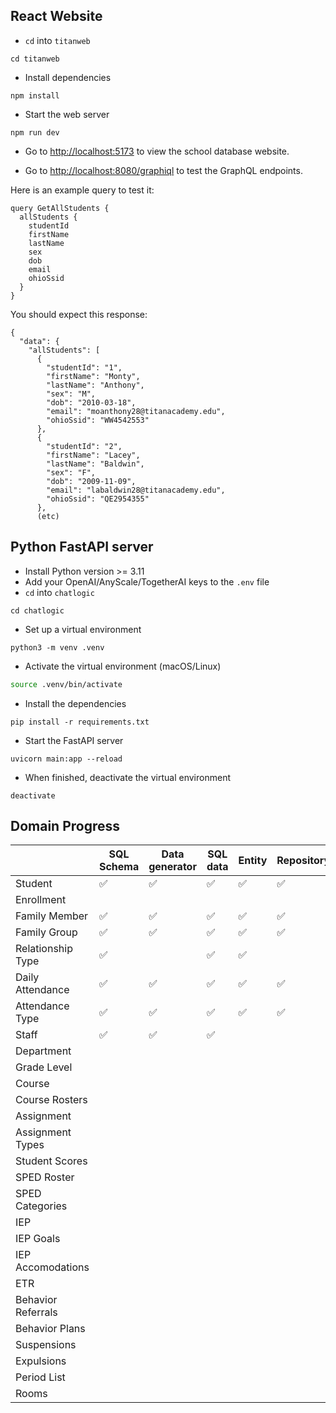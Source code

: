 ## React Website
 - `cd` into `titanweb`
```
cd titanweb
```
 - Install dependencies
```
npm install
```
 - Start the web server
```
npm run dev
```
 - Go to [http://localhost:5173](http://localhost:5173) to view the school database website.

 - Go to [http://localhost:8080/graphiql](http://localhost:8080/graphiql) to test the GraphQL endpoints.

Here is an example query to test it:
```
query GetAllStudents {
  allStudents {
    studentId
    firstName
    lastName
    sex
    dob
    email
    ohioSsid
  }
}
```
You should expect this response:
```
{
  "data": {
    "allStudents": [
      {
        "studentId": "1",
        "firstName": "Monty",
        "lastName": "Anthony",
        "sex": "M",
        "dob": "2010-03-18",
        "email": "moanthony28@titanacademy.edu",
        "ohioSsid": "WW4542553"
      },
      {
        "studentId": "2",
        "firstName": "Lacey",
        "lastName": "Baldwin",
        "sex": "F",
        "dob": "2009-11-09",
        "email": "labaldwin28@titanacademy.edu",
        "ohioSsid": "QE2954355"
      },
      (etc)
```

## Python FastAPI server

- Install Python version >= 3.11
- Add your OpenAI/AnyScale/TogetherAI keys to the `.env` file
- `cd` into `chatlogic` 
```
cd chatlogic
```
- Set up a virtual environment
```
python3 -m venv .venv
```
- Activate the virtual environment (macOS/Linux)
```Bash
source .venv/bin/activate
```
- Install the dependencies
```
pip install -r requirements.txt
```
- Start the FastAPI server
```
uvicorn main:app --reload
```
 - When finished, deactivate the virtual environment
 ```
deactivate
 ```


## Domain Progress


|                    | SQL Schema | Data generator | SQL data | Entity | Repository | Service | Controller | GraphQL | Prompt Template |
|--------------------|------------|----------------|----------|--------|------------|---------|------------|---------|-----------------|
| Student            |      ✅     |        ✅       |     ✅    |    ✅   |      ✅     |    ✅    |      ✅     |    ✅    |        ✅        |
| Enrollment         |            |                |          |        |            |         |            |         |                 |
| Family Member      |      ✅     |        ✅       |     ✅    |    ✅   |      ✅     |    ✅    |      ✅     |    ✅    |        ✅        |
| Family Group       |      ✅     |        ✅       |     ✅    |    ✅   |      ✅     |    ✅    |      ✅     |    ✅    |        ✅        |
| Relationship Type  |      ✅     |                |     ✅    |    ✅   |            |         |            |         |                 |
| Daily Attendance   |      ✅     |        ✅       |     ✅    |    ✅   |      ✅     |    ✅    |      ✅     |    ✅    |        ✅        |
| Attendance Type    |      ✅     |        ✅       |     ✅    |    ✅   |      ✅     |    ✅    |      ✅     |    ✅    |        ✅        |
| Staff              |     ✅       |       ✅         |    ✅      |        |            |         |            |         |                 |
| Department         |            |                |          |        |            |         |            |         |                 |
| Grade Level        |            |                |          |        |            |         |            |         |                 |
| Course             |            |                |          |        |            |         |            |         |                 |
| Course Rosters     |            |                |          |        |            |         |            |         |                 |
| Assignment         |            |                |          |        |            |         |            |         |                 |
| Assignment Types   |            |                |          |        |            |         |            |         |                 |
| Student Scores     |            |                |          |        |            |         |            |         |                 |
| SPED Roster        |            |                |          |        |            |         |            |         |                 |
| SPED Categories    |            |                |          |        |            |         |            |         |                 |
| IEP                |            |                |          |        |            |         |            |         |                 |
| IEP Goals          |            |                |          |        |            |         |            |         |                 |
| IEP Accomodations  |            |                |          |        |            |         |            |         |                 |
| ETR                |            |                |          |        |            |         |            |         |                 |
| Behavior Referrals |            |                |          |        |            |         |            |         |                 |
| Behavior Plans     |            |                |          |        |            |         |            |         |                 |
| Suspensions        |            |                |          |        |            |         |            |         |                 |
| Expulsions         |            |                |          |        |            |         |            |         |                 |
| Period List        |            |                |          |        |            |         |            |         |                 |
| Rooms              |            |                |          |        |            |         |            |         |                 |